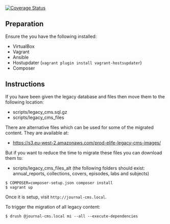 [![Coverage Status](https://coveralls.io/repos/github/elifesciences/journal-cms/badge.svg?branch=develop)](https://coveralls.io/github/elifesciences/journal-cms?branch=develop)

## Preparation

Ensure the you have the following installed:

- VirtualBox
- Vagrant
- Ansible
- Hostupdater (`vagrant plugin install vagrant-hostsupdater`)
- Composer

## Instructions

If you have been given the legacy database and files then move them to the following location:

- scripts/legacy_cms.sql.gz
- scripts/legacy_cms_files

There are alternative files which can be used for some of the migrated content. They are available at:

- https://s3.eu-west-2.amazonaws.com/prod-elife-legacy-cms-images/

But if you want to reduce the time to migrate these files you can download them to:

- scripts/legacy_cms_files_alt (the following folders should exist: annual_reports, collections, covers, episodes, labs and subjects)

```
$ COMPOSER=composer-setup.json composer install
$ vagrant up
``` 


Once it is setup, visit `http://journal-cms.local`.

To trigger the migration of all legacy content:

```
$ drush @journal-cms.local mi --all --execute-dependencies
```

